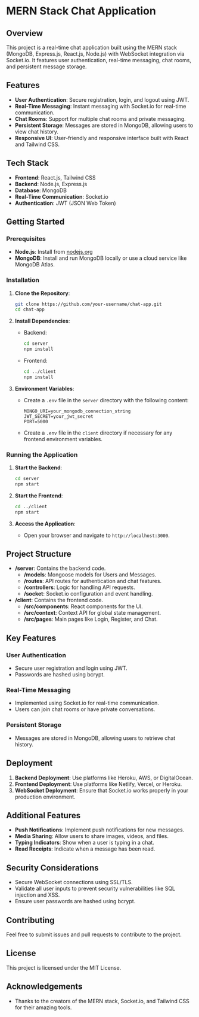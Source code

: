 # MERN Stack Chat Application

## Overview
This project is a real-time chat application built using the MERN stack (MongoDB, Express.js, React.js, Node.js) with WebSocket integration via Socket.io. It features user authentication, real-time messaging, chat rooms, and persistent message storage.

## Features
- **User Authentication**: Secure registration, login, and logout using JWT.
- **Real-Time Messaging**: Instant messaging with Socket.io for real-time communication.
- **Chat Rooms**: Support for multiple chat rooms and private messaging.
- **Persistent Storage**: Messages are stored in MongoDB, allowing users to view chat history.
- **Responsive UI**: User-friendly and responsive interface built with React and Tailwind CSS.

## Tech Stack
- **Frontend**: React.js, Tailwind CSS
- **Backend**: Node.js, Express.js
- **Database**: MongoDB
- **Real-Time Communication**: Socket.io
- **Authentication**: JWT (JSON Web Token)

## Getting Started

### Prerequisites
- **Node.js**: Install from [nodejs.org](https://nodejs.org/)
- **MongoDB**: Install and run MongoDB locally or use a cloud service like MongoDB Atlas.

### Installation

1. **Clone the Repository**:
    ```bash
    git clone https://github.com/your-username/chat-app.git
    cd chat-app
    ```

2. **Install Dependencies**:
    - Backend:
      ```bash
      cd server
      npm install
      ```
    - Frontend:
      ```bash
      cd ../client
      npm install
      ```

3. **Environment Variables**:
    - Create a `.env` file in the `server` directory with the following content:
      ```env
      MONGO_URI=your_mongodb_connection_string
      JWT_SECRET=your_jwt_secret
      PORT=5000
      ```
    - Create a `.env` file in the `client` directory if necessary for any frontend environment variables.

### Running the Application

1. **Start the Backend**:
    ```bash
    cd server
    npm start
    ```

2. **Start the Frontend**:
    ```bash
    cd ../client
    npm start
    ```

3. **Access the Application**:
    - Open your browser and navigate to `http://localhost:3000`.

## Project Structure

- **/server**: Contains the backend code.
  - **/models**: Mongoose models for Users and Messages.
  - **/routes**: API routes for authentication and chat features.
  - **/controllers**: Logic for handling API requests.
  - **/socket**: Socket.io configuration and event handling.
- **/client**: Contains the frontend code.
  - **/src/components**: React components for the UI.
  - **/src/context**: Context API for global state management.
  - **/src/pages**: Main pages like Login, Register, and Chat.

## Key Features

### User Authentication
- Secure user registration and login using JWT.
- Passwords are hashed using bcrypt.

### Real-Time Messaging
- Implemented using Socket.io for real-time communication.
- Users can join chat rooms or have private conversations.

### Persistent Storage
- Messages are stored in MongoDB, allowing users to retrieve chat history.

## Deployment

1. **Backend Deployment**: Use platforms like Heroku, AWS, or DigitalOcean.
2. **Frontend Deployment**: Use platforms like Netlify, Vercel, or Heroku.
3. **WebSocket Deployment**: Ensure that Socket.io works properly in your production environment.

## Additional Features
- **Push Notifications**: Implement push notifications for new messages.
- **Media Sharing**: Allow users to share images, videos, and files.
- **Typing Indicators**: Show when a user is typing in a chat.
- **Read Receipts**: Indicate when a message has been read.

## Security Considerations
- Secure WebSocket connections using SSL/TLS.
- Validate all user inputs to prevent security vulnerabilities like SQL injection and XSS.
- Ensure user passwords are hashed using bcrypt.

## Contributing
Feel free to submit issues and pull requests to contribute to the project.

## License
This project is licensed under the MIT License.

## Acknowledgements
- Thanks to the creators of the MERN stack, Socket.io, and Tailwind CSS for their amazing tools.
